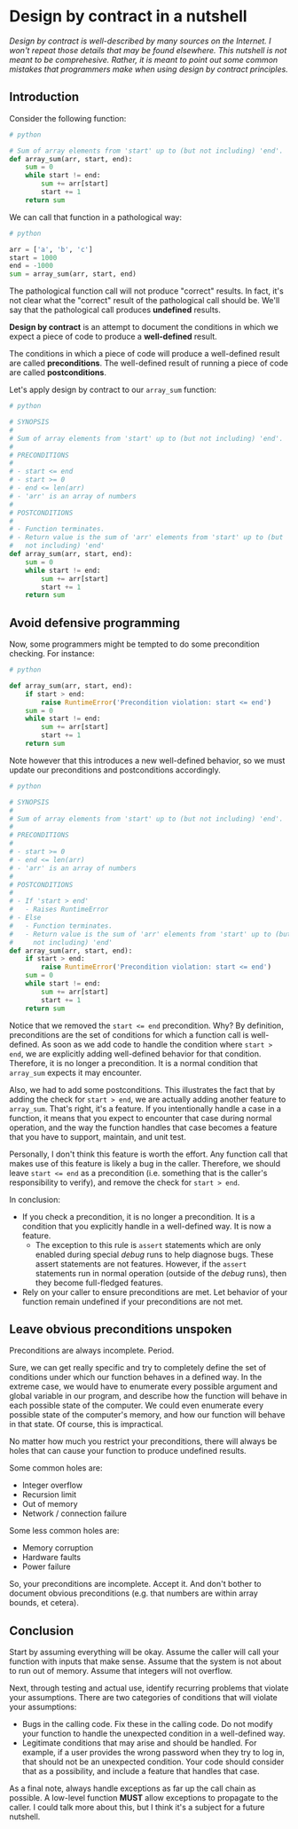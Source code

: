 # Design by contract in a nutshell

*Design by contract is well-described by many sources on the Internet. I
won't repeat those details that may be found elsewhere. This nutshell is
not meant to be comprehesive. Rather, it is meant to point out some
common mistakes that programmers make when using design by contract
principles.*

## Introduction

Consider the following function:

```python
# python

# Sum of array elements from 'start' up to (but not including) 'end'.
def array_sum(arr, start, end):
    sum = 0
    while start != end:
        sum += arr[start]
        start += 1
    return sum
```

We can call that function in a pathological way:

```python
# python

arr = ['a', 'b', 'c']
start = 1000
end = -1000
sum = array_sum(arr, start, end)
```

The pathological function call will not produce "correct" results. In
fact, it's not clear what the "correct" result of the pathological call
should be. We'll say that the pathological call produces **undefined**
results.

**Design by contract** is an attempt to document the conditions in which
we expect a piece of code to produce a **well-defined** result.

The conditions in which a piece of code will produce a well-defined
result are called **preconditions**. The well-defined result of running
a piece of code are called **postconditions**.

Let's apply design by contract to our `array_sum` function:

```python
# python

# SYNOPSIS
#
# Sum of array elements from 'start' up to (but not including) 'end'.
#
# PRECONDITIONS
# 
# - start <= end
# - start >= 0
# - end <= len(arr)
# - 'arr' is an array of numbers
#
# POSTCONDITIONS
#
# - Function terminates.
# - Return value is the sum of 'arr' elements from 'start' up to (but
#   not including) 'end'
def array_sum(arr, start, end):
    sum = 0
    while start != end:
        sum += arr[start]
        start += 1
    return sum
```

## Avoid defensive programming

Now, some programmers might be tempted to do some precondition
checking. For instance:

```python
# python

def array_sum(arr, start, end):
    if start > end:
        raise RuntimeError('Precondition violation: start <= end')
    sum = 0
    while start != end:
        sum += arr[start]
        start += 1
    return sum
```

Note however that this introduces a new well-defined behavior, so we
must update our preconditions and postconditions accordingly.

```python
# python

# SYNOPSIS
#
# Sum of array elements from 'start' up to (but not including) 'end'.
#
# PRECONDITIONS
# 
# - start >= 0
# - end <= len(arr)
# - 'arr' is an array of numbers
#
# POSTCONDITIONS
#
# - If 'start > end'
#   - Raises RuntimeError
# - Else
#   - Function terminates.
#   - Return value is the sum of 'arr' elements from 'start' up to (but
#     not including) 'end'
def array_sum(arr, start, end):
    if start > end:
        raise RuntimeError('Precondition violation: start <= end')
    sum = 0
    while start != end:
        sum += arr[start]
        start += 1
    return sum
```

Notice that we removed the `start <= end` precondition. Why? By
definition, preconditions are the set of conditions for which a function
call is well-defined. As soon as we add code to handle the condition
where `start > end`, we are explicitly adding well-defined behavior for
that condition. Therefore, it is no longer a precondition. It is a
normal condition that `array_sum` expects it may encounter.

Also, we had to add some postconditions. This illustrates the fact that
by adding the check for `start > end`, we are actually adding another
feature to `array_sum`. That's right, it's a feature. If you
intentionally handle a case in a function, it means that you expect to
encounter that case during normal operation, and the way the function
handles that case becomes a feature that you have to support, maintain,
and unit test.

Personally, I don't think this feature is worth the effort. Any function
call that makes use of this feature is likely a bug in the caller.
Therefore, we should leave `start <= end` as a precondition (i.e.
something that is the caller's responsibility to verify), and remove the
check for `start > end`.

In conclusion:

- If you check a precondition, it is no longer a precondition. It is a
  condition that you explicitly handle in a well-defined way. It is now
  a feature.
  - The exception to this rule is `assert` statements which are only
    enabled during special *debug* runs to help diagnose bugs. These
    assert statements are not features. However, if the `assert`
    statements run in normal operation (outside of the *debug* runs),
    then they become full-fledged features.
- Rely on your caller to ensure preconditions are met. Let behavior of
  your function remain undefined if your preconditions are not met.

## Leave obvious preconditions unspoken

Preconditions are always incomplete. Period.

Sure, we can get really specific and try to completely define the set of
conditions under which our function behaves in a defined way. In the
extreme case, we would have to enumerate every possible argument and
global variable in our program, and describe how the function will
behave in each possible state of the computer. We could even enumerate
every possible state of the computer's memory, and how our function will
behave in that state. Of course, this is impractical.

No matter how much you restrict your preconditions, there will always be
holes that can cause your function to produce undefined results.

Some common holes are:

- Integer overflow
- Recursion limit
- Out of memory
- Network / connection failure

Some less common holes are:

- Memory corruption
- Hardware faults
- Power failure

So, your preconditions are incomplete. Accept it. And don't bother to
document obvious preconditions (e.g. that numbers are within array
bounds, et cetera).

## Conclusion

Start by assuming everything will be okay. Assume the caller will call
your function with inputs that make sense. Assume that the system is not
about to run out of memory. Assume that integers will not overflow.

Next, through testing and actual use, identify recurring problems that
violate your assumptions. There are two categories of conditions that
will violate your assumptions:

- Bugs in the calling code. Fix these in the calling code. Do not modify
  your function to handle the unexpected condition in a well-defined
  way.
- Legitimate conditions that may arise and should be handled. For
  example, if a user provides the wrong password when they try to log
  in, that should not be an unexpected condition. Your code should
  consider that as a possibility, and include a feature that handles
  that case.

As a final note, always handle exceptions as far up the call chain as
possible. A low-level function **MUST** allow exceptions to propagate to
the caller. I could talk more about this, but I think it's a subject for
a future nutshell.

